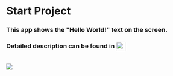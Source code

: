# Start Project
<h3> This app shows the "Hello World!" text on the screen. </h3>
<h3> Detailed description can be found in  <a href="https://ordem.notion.site/Start-project-2ddc24ef4845443989e77f1838b33b35"> <img height="25" align=absmiddle src="https://img.shields.io/badge/Notion-%23000000.svg?style=for-the-badge&logo=notion&logoColor=white" alt="ordem-yoo" /></a>
</h3>
<br>
<img src="https://s3.us-west-2.amazonaws.com/secure.notion-static.com/45e65203-65d4-4309-8155-7edc8fe1bc27/Untitled.png?X-Amz-Algorithm=AWS4-HMAC-SHA256&X-Amz-Content-Sha256=UNSIGNED-PAYLOAD&X-Amz-Credential=AKIAT73L2G45EIPT3X45%2F20220913%2Fus-west-2%2Fs3%2Faws4_request&X-Amz-Date=20220913T100410Z&X-Amz-Expires=86400&X-Amz-Signature=c67ea66c5fb4dc33e551180be7a61683a3e00fa0456e0bf95df8e890219bc440&X-Amz-SignedHeaders=host&response-content-disposition=filename%20%3D%22Untitled.png%22&x-id=GetObject">

